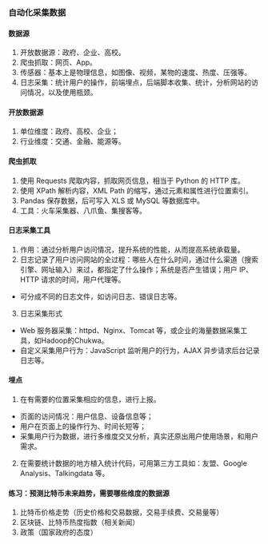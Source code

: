 ### 自动化采集数据
#### 数据源
1. 开放数据源：政府、企业、高校。
2. 爬虫抓取：网页、App。
3. 传感器：基本上是物理信息，如图像、视频，某物的速度、热度、压强等。
4. 日志采集：统计用户的操作，前端埋点，后端脚本收集、统计，分析网站的访问情况，以及使用瓶颈。

#### 开放数据源
1. 单位维度：政府、高校、企业；
2. 行业维度：交通、金融、能源等。

#### 爬虫抓取
1. 使用 Requests 爬取内容，抓取网页信息，相当于 Python 的 HTTP 库。
2. 使用 XPath 解析内容，XML Path 的缩写，通过元素和属性进行位置索引。
3. Pandas 保存数据，后可写入 XLS 或 MySQL 等数据库中。
4. 工具：火车采集器、八爪鱼、集搜客等。

#### 日志采集工具
1. 作用：通过分析用户访问情况，提升系统的性能，从而提高系统承载量。
2. 日志记录了用户访问网站的全过程：哪些人在什么时间，通过什么渠道（搜索引擎、网址输入）来过，都指定了什么操作；系统是否产生错误；用户 IP、HTTP 请求的时间，用户代理等。
  * 可分成不同的日志文件，如访问日志、错误日志等。
3. 日志采集形式
  * Web 服务器采集：httpd、Nginx、Tomcat 等，或企业的海量数据采集工具，如Hadoop的Chukwa。
  * 自定义采集用户行为：JavaScript 监听用户的行为，AJAX 异步请求后台记录日志等。

#### 埋点
1. 在有需要的位置采集相应的信息，进行上报。
  * 页面的访问情况：用户信息、设备信息等；
  * 用户在页面上的操作行为、时间长短等；
  * 采集用户行为数据，进行多维度交叉分析，真实还原出用户使用场景，和用户需求。
2. 在需要统计数据的地方植入统计代码，可用第三方工具如：友盟、Google Analysis、Talkingdata 等。

#### 练习：预测比特币未来趋势，需要哪些维度的数据源
1. 比特币价格走势（历史价格和交易数据，交易手续费、交易量等）
2. 区块链、比特币热度指数（相关新闻）
3. 政策（国家政府的态度）
